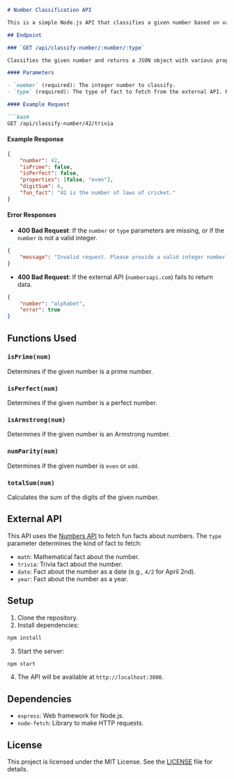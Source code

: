 ```markdown
# Number Classification API

This is a simple Node.js API that classifies a given number based on various properties such as whether it is prime, perfect, an Armstrong number, and more. It also fetches a fun fact about the number from an external API (`numbersapi.com`).

## Endpoint

### `GET /api/classify-number/:number/:type`

Classifies the given number and returns a JSON object with various properties.

#### Parameters

- `number` (required): The integer number to classify.
- `type` (required): The type of fact to fetch from the external API. Possible values are `math`, `trivia`, `date`, or `year`.

#### Example Request

```bash
GET /api/classify-number/42/trivia
```

#### Example Response

```json
{
    "number": 42,
    "isPrime": false,
    "isPerfect": false,
    "properties": [false, "even"],
    "digitSum": 6,
    "fun_fact": "42 is the number of laws of cricket."
}
```

#### Error Responses

- **400 Bad Request**: If the `number` or `type` parameters are missing, or if the `number` is not a valid integer.

```json
{
    "message": "Invalid request. Please provide a valid integer number and type."
}
```

- **400 Bad Request**: If the external API (`numbersapi.com`) fails to return data.

```json
{
    "number": "alphabet",
    "error": true
}
```

## Functions Used

### `isPrime(num)`

Determines if the given number is a prime number.

### `isPerfect(num)`

Determines if the given number is a perfect number.

### `isArmstrong(num)`

Determines if the given number is an Armstrong number.

### `numParity(num)`

Determines if the given number is `even` or `odd`.

### `totalSum(num)`

Calculates the sum of the digits of the given number.

## External API

This API uses the [Numbers API](http://numbersapi.com/) to fetch fun facts about numbers. The `type` parameter determines the kind of fact to fetch:

- `math`: Mathematical fact about the number.
- `trivia`: Trivia fact about the number.
- `date`: Fact about the number as a date (e.g., `4/2` for April 2nd).
- `year`: Fact about the number as a year.

## Setup

1. Clone the repository.
2. Install dependencies:

```bash
npm install
```

3. Start the server:

```bash
npm start
```

4. The API will be available at `http://localhost:3000`.

## Dependencies

- `express`: Web framework for Node.js.
- `node-fetch`: Library to make HTTP requests.

## License

This project is licensed under the MIT License. See the [LICENSE](LICENSE) file for details.
```

